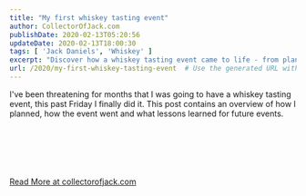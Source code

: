 ```yaml
---
title: "My first whiskey tasting event"
author: CollectorOfJack.com
publishDate: 2020-02-13T05:20:56
updateDate: 2020-02-13T18:00:30
tags: [ 'Jack Daniels', 'Whiskey' ]
excerpt: "Discover how a whiskey tasting event came to life - from planning to execution and lessons learned for future events. Read more at collectorofjack.com."
url: /2020/my-first-whiskey-tasting-event  # Use the generated URL with year
---
```

<!--[CDATA[<p--> <p>I've been threatening for months that I was going to have a whiskey tasting event, this past Friday I finally did it. This post contains an overview of how I planned, how the event went and what lessons learned for future events.</p>  <p>&nbsp;</p>  <h2>&nbsp;</h2>  <a href="https://collectorofjack.com/a-jack-daniel-s-collector-blog/my-first-whiskey-tasting-event">Read More at collectorofjack.com</a>


